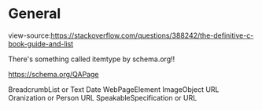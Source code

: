 # General

view-source:https://stackoverflow.com/questions/388242/the-definitive-c-book-guide-and-list

There's something called itemtype by schema.org!!

  <html itemscope itemtype="https://schema.org/QAPage" class="html__responsive " lang="en">

https://schema.org/QAPage

BreadcrumbList or Text
Date
WebPageElement
ImageObject
URL
Oranization or Person
URL
SpeakableSpecification or URL
